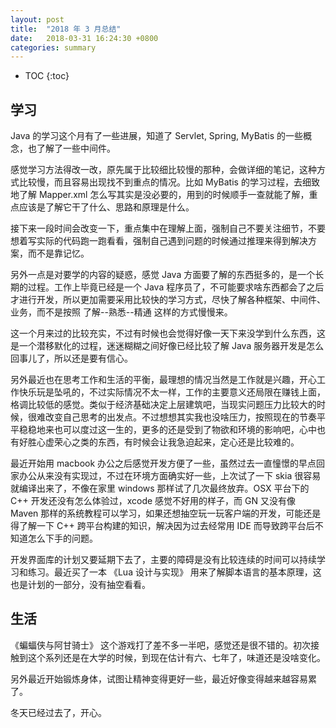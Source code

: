 ```yaml
---
layout: post
title:  "2018 年 3 月总结"
date:   2018-03-31 16:24:30 +0800
categories: summary
---
```


* TOC
{:toc}


## 学习

Java 的学习这个月有了一些进展，知道了 Servlet, Spring, MyBatis 的一些概念，也了解了一些中间件。

感觉学习方法得改一改，原先属于比较细比较慢的那种，会做详细的笔记，这种方式比较慢，而且容易出现找不到重点的情况。比如 MyBatis 的学习过程，去细致地了解 Mapper.xml 怎么写其实是没必要的，用到的时候顺手一查就能了解，重点应该是了解它干了什么、思路和原理是什么。

接下来一段时间会改变一下，重点集中在理解上面，强制自己不要关注细节，不要想着写实际的代码跑一跑看看，强制自己遇到问题的时候通过推理来得到解决方案，而不是靠记忆。

另外一点是对要学的内容的疑惑，感觉 Java 方面要了解的东西挺多的，是一个长期的过程。工作上毕竟已经是一个 Java 程序员了，不可能要求啥东西都会了之后才进行开发，所以更加需要采用比较快的学习方式，尽快了解各种框架、中间件、业务，而不是按照 了解--熟悉--精通 这样的方式慢慢来。

这一个月来过的比较充实，不过有时候也会觉得好像一天下来没学到什么东西，这是一个潜移默化的过程，迷迷糊糊之间好像已经比较了解 Java 服务器开发是怎么回事儿了，所以还是要有信心。

另外最近也在思考工作和生活的平衡，最理想的情况当然是工作就是兴趣，开心工作快乐玩是坠吼的，不过实际情况不太一样，工作的主要意义还局限在赚钱上面，格调比较低的感觉。类似于经济基础决定上层建筑吧，当现实问题压力比较大的时候，很难改变自己思考的出发点。不过想想其实我也没啥压力，按照现在的节奏平平稳稳地来也可以度过这一生的，更多的还是受到了物欲和环境的影响吧，心中也有好胜心虚荣心之类的东西，有时候会让我急迫起来，定心还是比较难的。

最近开始用 macbook 办公之后感觉开发方便了一些，虽然过去一直憧憬的早点回家办公从来没有实现过，不过在环境方面确实好一些，上次试了一下 skia 很容易就编译出来了，不像在家里 windows 那样试了几次最终放弃。OSX 平台下的 C++ 开发还没有怎么体验过，xcode 感觉不好用的样子，而 GN 又没有像 Maven 那样的系统教程可以学习，如果还想抽空玩一玩客户端的开发，可能还是得了解一下 C++ 跨平台构建的知识，解决因为过去经常用 IDE 而导致跨平台后不知道怎么下手的问题。

开发界面库的计划又要延期下去了，主要的障碍是没有比较连续的时间可以持续学习和练习。最近买了一本 《Lua 设计与实现》 用来了解脚本语言的基本原理，这也是计划的一部分，没有抽空看看。


## 生活

《蝙蝠侠与阿甘骑士》 这个游戏打了差不多一半吧，感觉还是很不错的。初次接触到这个系列还是在大学的时候，到现在估计有六、七年了，味道还是没啥变化。

另外最近开始锻炼身体，试图让精神变得更好一些，最近好像变得越来越容易累了。

冬天已经过去了，开心。